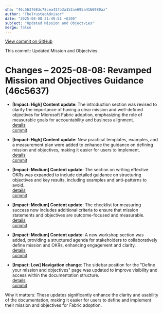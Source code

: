 ```yaml
---
sha: "46c563768dc78cea43fb3a152ae695a4166980aa"
author: "TheTrustedAdvisor"
date: "2025-08-08 21:49:51 +0200"
subject: "Updated Mission and Objectvies"
merge: false
---
```


[View commit on GitHub](https://github.com/TheTrustedAdvisor/FabricAdoptionFramework/commit/46c563768dc78cea43fb3a152ae695a4166980aa)

This commit: Updated Mission and Objectvies

# Changes – 2025-08-08: Revamped Mission and Objectives Guidance (46c5637)

- **[Impact: High] Content update**: The introduction section was revised to clarify the importance of having a clear mission and well-defined objectives for Microsoft Fabric adoption, emphasizing the role of measurable goals for accountability and business alignment.  
   [details](/docs/about/changes/2025-08-08-updated-mission-and-objectives)  
   [commit](https://github.com/TheTrustedAdvisor/FabricAdoptionFramework/commit/46c563768dc78cea43fb3a152ae695a4166980aa)

- **[Impact: High] Content update**: New practical templates, examples, and a measurement plan were added to enhance the guidance on defining mission and objectives, making it easier for users to implement.  
   [details](/docs/about/changes/2025-08-08-updated-mission-and-objectives)  
   [commit](https://github.com/TheTrustedAdvisor/FabricAdoptionFramework/commit/46c563768dc78cea43fb3a152ae695a4166980aa)

- **[Impact: Medium] Content update**: The section on writing effective OKRs was expanded to include detailed guidance on structuring objectives and key results, including examples and anti-patterns to avoid.  
   [details](/docs/about/changes/2025-08-08-updated-mission-and-objectives)  
   [commit](https://github.com/TheTrustedAdvisor/FabricAdoptionFramework/commit/46c563768dc78cea43fb3a152ae695a4166980aa)

- **[Impact: Medium] Content update**: The checklist for measuring success now includes additional criteria to ensure that mission statements and objectives are outcome-focused and measurable.  
   [details](/docs/about/changes/2025-08-08-updated-mission-and-objectives)  
   [commit](https://github.com/TheTrustedAdvisor/FabricAdoptionFramework/commit/46c563768dc78cea43fb3a152ae695a4166980aa)

- **[Impact: Medium] Content update**: A new workshop section was added, providing a structured agenda for stakeholders to collaboratively define mission and OKRs, enhancing engagement and clarity.  
   [details](/docs/about/changes/2025-08-08-updated-mission-and-objectives)  
   [commit](https://github.com/TheTrustedAdvisor/FabricAdoptionFramework/commit/46c563768dc78cea43fb3a152ae695a4166980aa)

- **[Impact: Low] Navigation change**: The sidebar position for the "Define your mission and objectives" page was updated to improve visibility and access within the documentation structure.  
   [details](/docs/about/changes/2025-08-08-updated-mission-and-objectives)  
   [commit](https://github.com/TheTrustedAdvisor/FabricAdoptionFramework/commit/46c563768dc78cea43fb3a152ae695a4166980aa)

Why it matters: These updates significantly enhance the clarity and usability of the documentation, making it easier for users to define and implement their mission and objectives for Fabric adoption.
